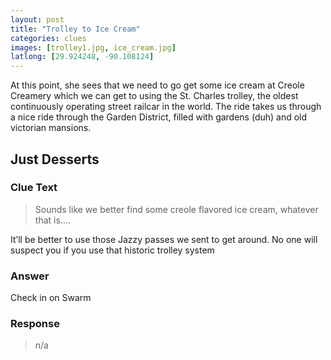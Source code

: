 ```yaml
---
layout: post
title: "Trolley to Ice Cream"
categories: clues
images: [trolley1.jpg, ice_cream.jpg]
latlong: [29.924248, -90.108124]
---
```


At this point, she sees that we need to go get some ice cream at Creole Creamery which we can get to using the St. Charles trolley, the oldest continuously operating street railcar in the world. The ride takes us through a nice ride through the Garden District, filled with gardens (duh) and old victorian mansions.

<!--excerpt-->

## Just Desserts
### Clue Text
><p>Sounds like we better find some creole flavored ice cream, whatever that is….</p>
<p> It’ll be better to use those Jazzy passes we sent to get around. No one will suspect you if you use that historic trolley system</p>

### Answer
Check in on Swarm

### Response
>n/a
